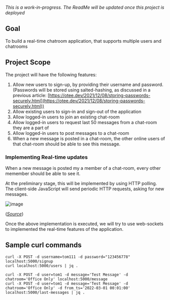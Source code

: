 _This is a work-in-progress. The ReadMe will be updated once this project is deployed_

## Goal

To build a real-time chatroom application, that supports multiple users and chatrooms

## Project Scope

The project will have the following features:

1) Allow new users to sign-up, by providing their username and password. (Passwords will be stored using salted-hashing, as discussed in a previous article: [https://otee.dev/2021/12/08/storing-passwords-securely.html](https://otee.dev/2021/12/08/storing-passwords-securely.html))
2) Allow existing users to sign-in and sign-out of the application
3) Allow logged-in users to join an existing chat-room
4) Allow logged-in users to request last 50 messages from a chat-room they are a part of 
5) Allow logged-in users to post messages to a chat-room
6) When a new message is posted in a chat-room, the other online users of that chat-room should be able to see this message. 


### Implementing Real-time updates

When a new message is posted my a member of a chat-room, every other memember should be able to see it. 

At the preliminary stage, this will be implemented by using HTTP polling. The client-side JavaScript will send periodic HTTP requests, asking for new messages.

![image](https://user-images.githubusercontent.com/85887016/153819402-a1924f6e-6a65-468e-b166-f9dc65d7fca4.png)

(_[Source](https://eduardocribeiro.com/blog/real-time-communication/)_)

Once the above implementation is executed, we will try to use web-sockets to implemented the real-time features of the application.





## Sample curl commands

```
curl -X POST -d username=tom111 -d password="123456778" localhost:5000/signup
curl localhost:5000/users | jq .

curl -X POST -d user=tom1 -d message='Test Message' -d chatroom='Office Only' localhost:5000/message
curl -X POST -d user=tom1 -d message='Test Message' -d chatroom='Office Only' -d from_ts='2022-03-01 00:01:00' localhost:5000/last-messages | jq .

```